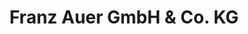 ---
title: "Franz Auer GmbH & Co. KG"
url: /straubing/franz-auer-gmbh-und-co-kg/
shop: Allgemein
---